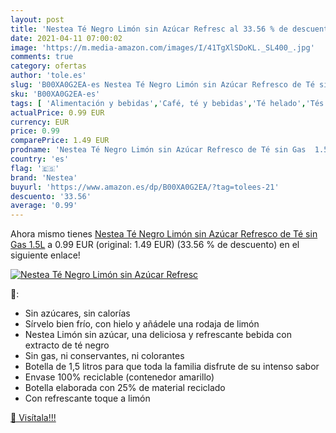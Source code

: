 ```yaml
---
layout: post
title: 'Nestea Té Negro Limón sin Azúcar Refresc al 33.56 % de descuento'
date: 2021-04-11 07:00:02
image: 'https://m.media-amazon.com/images/I/41TgXlSDoKL._SL400_.jpg'
comments: true
category: ofertas
author: 'tole.es'
slug: 'B00XA0G2EA-es Nestea Té Negro Limón sin Azúcar Refresco de Té sin Gas 1.5L'
sku: 'B00XA0G2EA-es'
tags: [ 'Alimentación y bebidas','Café, té y bebidas','Té helado','Tés helados y limonadas','azúcar','nestea', ]
actualPrice: 0.99 EUR
currency: EUR
price: 0.99
comparePrice: 1.49 EUR
prodname: 'Nestea Té Negro Limón sin Azúcar Refresco de Té sin Gas  1.5L'
country: 'es'
flag: '🇪🇸'
brand: 'Nestea'
buyurl: 'https://www.amazon.es/dp/B00XA0G2EA/?tag=tolees-21'
descuento: '33.56'
average: '0.99'
---
```


Ahora mismo tienes [Nestea Té Negro Limón sin Azúcar Refresco de Té sin Gas  1.5L](https://www.amazon.es/dp/B00XA0G2EA/?tag=tolees-21) a 0.99 EUR (original: 1.49 EUR) (33.56 %  de descuento) en el siguiente enlace!

[![Nestea Té Negro Limón sin Azúcar Refresc](https://m.media-amazon.com/images/I/41TgXlSDoKL._SL400_.jpg)](https://www.amazon.es/dp/B00XA0G2EA/?tag=tolees-21)

🔎:

- Sin azúcares, sin calorías
- Sírvelo bien frío, con hielo y añádele una rodaja de limón
- Nestea Limón sin azúcar, una deliciosa y refrescante bebida con extracto de té negro
- Sin gas, ni conservantes, ni colorantes
- Botella de 1,5 litros para que toda la familia disfrute de su intenso sabor
- Envase 100% reciclable (contenedor amarillo)
- Botella elaborada con 25% de material reciclado
- Con refrescante toque a limón

[🛒 Visítala!!!](https://www.amazon.es/dp/B00XA0G2EA/?tag=tolees-21)
